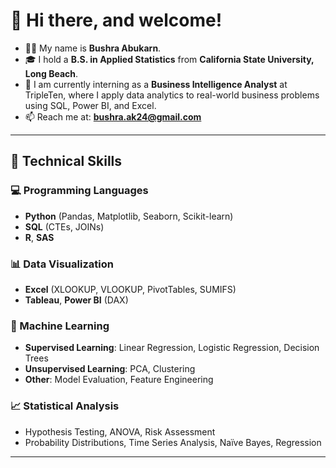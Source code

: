# 👋 Hi there, and welcome!

- 👩‍💻 My name is **Bushra Abukarn**.
- 🎓 I hold a **B.S. in Applied Statistics** from **California State University, Long Beach**.
- 💼 I am currently interning as a **Business Intelligence Analyst** at TripleTen, where I apply data analytics to real-world business problems using SQL, Power BI, and Excel.
- 📫 Reach me at: **bushra.ak24@gmail.com**

---

## 🌱 Technical Skills

### 💻 Programming Languages
- **Python** (Pandas, Matplotlib, Seaborn, Scikit-learn)  
- **SQL** (CTEs, JOINs)  
- **R**, **SAS**

### 📊 Data Visualization
- **Excel** (XLOOKUP, VLOOKUP, PivotTables, SUMIFS)  
- **Tableau**, **Power BI** (DAX)

### 🤖 Machine Learning
- **Supervised Learning**: Linear Regression, Logistic Regression, Decision Trees  
- **Unsupervised Learning**: PCA, Clustering  
- **Other**: Model Evaluation, Feature Engineering

### 📈 Statistical Analysis
- Hypothesis Testing, ANOVA, Risk Assessment  
- Probability Distributions, Time Series Analysis, Naïve Bayes, Regression

---

